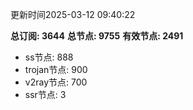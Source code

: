 更新时间2025-03-12 09:40:22

**总订阅: 3644**
**总节点: 9755**
**有效节点: 2491**
- ss节点: 888
- trojan节点: 900
- v2ray节点: 700
- ssr节点: 3

